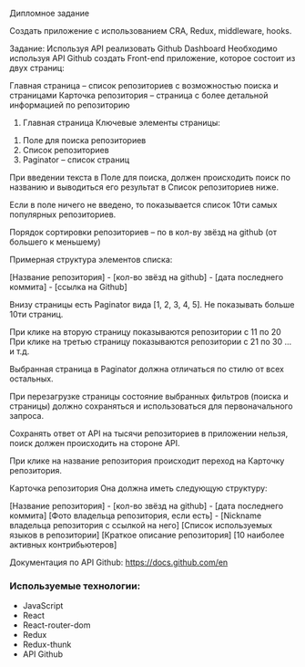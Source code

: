 Дипломное задание

Создать приложение с использованием CRA, Redux, middleware, hooks.

Задание: Используя API реализовать Github Dashboard
Необходимо используя API Github создать Front-end приложение, которое состоит из двух страниц:

Главная страница – список репозиториев с возможностью поиска и страницами
Карточка репозитория – страница с более детальной информацией по репозиторию

1. Главная страница
   Ключевые элементы страницы:

1) Поле для поиска репозиториев
2) Список репозиториев
3) Paginator – список страниц

При введении текста в Поле для поиска, должен происходить поиск по названию и выводиться его результат в Список репозиториев ниже.

Если в поле ничего не введено, то показывается список 10ти самых популярных репозиториев.

Порядок сортировки репозиториев – по в кол-ву звёзд на github (от большего к меньшему)

Примерная структура элементов списка:

[Название репозитория] - [кол-во звёзд на github] - [дата последнего коммита] - [ссылка на Github]

Внизу страницы есть Paginator вида [1, 2, 3, 4, 5]. Не показывать больше 10ти страниц.

При клике на вторую страницу показываются репозитории с 11 по 20 При клике на третью страницу показываются репозитории с 21 по 30 … и т.д.

Выбранная страница в Paginator должна отличаться по стилю от всех остальных.

При перезагрузке страницы состояние выбранных фильтров (поиска и страницы) должно сохраняться и использоваться для первоначального запроса.

Сохранять ответ от API на тысячи репозиториев в приложении нельзя, поиск должен происходить на стороне API.

При клике на название репозитория происходит переход на Карточку репозитория.

Карточка репозитория
Она должна иметь следующую структуру:

[Название репозитория] - [кол-во звёзд на github] - [дата последнего коммита]
[Фото владельца репозитория, если есть] - [Nickname владельца репозитория с ссылкой на него]
[Список используемых языков в репозитории]
[Краткое описание репозитория]
[10 наиболее активных контрибьютеров]

Документация по API Github: https://docs.github.com/en

### Используемые технологии:

- JavaScript
- React
- React-router-dom
- Redux
- Redux-thunk
- API Github


